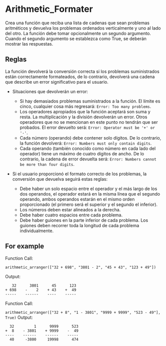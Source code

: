 # Arithmetic_Formater

Crea una función que reciba una lista de cadenas que sean problemas aritméticos y devuelva los problemas ordenados verticalmente y uno al lado del otro. La función debe tomar opcionalmente un segundo argumento. Cuando el segundo argumento se establezca como True, se deberán mostrar las respuestas.

## Reglas
La función devolverá la conversión correcta si los problemas suministrados están correctamente formateados, de lo contrario, devolverá una cadena que describe un error significativo para el usuario.

* Situaciones que devolverán un error:
  * Si hay demasiados problemas suministrados a la función. El límite es cinco, cualquier cosa más regresará: `Error: Too many problems`.
  * Los operadores apropiados que la función aceptará son suma y resta. La multiplicación y la división devolverán un error. Otros operadores que no se mencionan en este punto no tendrán que ser probados. El error devuelto será: `Error: Operator must be '+' or '-'`.
  * Cada número (operando) debe contener solo dígitos. De lo contrario, la función devolverá: `Error: Numbers must only contain digits`.
  * Cada operando (también conocido como número en cada lado del operador) tiene un máximo de cuatro dígitos de ancho. De lo contrario, la cadena de error devuelta será: `Error: Numbers cannot be more than four digits`.

* Si el usuario proporcionó el formato correcto de los problemas, la conversión que devuelva seguirá estas reglas:
  * Debe haber un solo espacio entre el operador y el más largo de los dos operandos, el operador estará en la misma línea que el segundo operando, ambos operandos estarán en el mismo orden proporcionado (el primero será el superior y el segundo el inferior).
  * Los números deben estar alineados a la derecha.
  * Debe haber cuatro espacios entre cada problema.
  * Debe haber guiones en la parte inferior de cada problema. Los guiones deben recorrer toda la longitud de cada problema individualmente.

## For example
Function Call:

`arithmetic_arranger(["32 + 698", "3801 - 2", "45 + 43", "123 + 49"])`

Output:
```
   32      3801      45      123
+ 698    -    2    + 43    +  49
-----    ------    ----    -----
```
Function Call:

`arithmetic_arranger(["32 + 8", "1 - 3801", "9999 + 9999", "523 - 49"], True)`
Output:
```
  32         1      9999      523
+  8    - 3801    + 9999    -  49
----    ------    ------    -----
  40     -3800     19998      474
```
